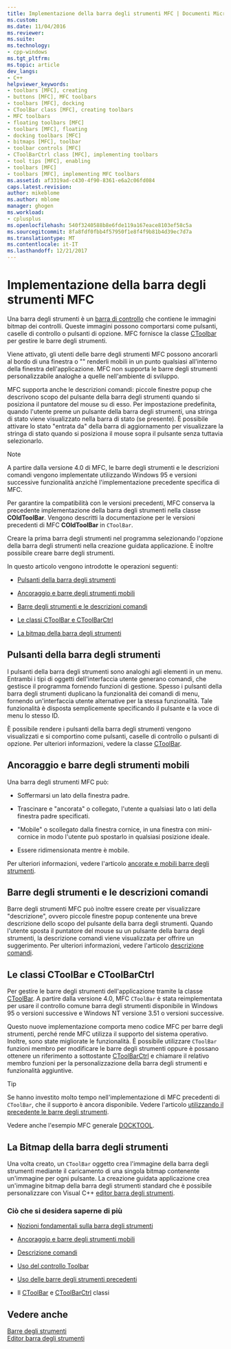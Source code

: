 ```yaml
---
title: Implementazione della barra degli strumenti MFC | Documenti Microsoft
ms.custom: 
ms.date: 11/04/2016
ms.reviewer: 
ms.suite: 
ms.technology:
- cpp-windows
ms.tgt_pltfrm: 
ms.topic: article
dev_langs:
- C++
helpviewer_keywords:
- toolbars [MFC], creating
- buttons [MFC], MFC toolbars
- toolbars [MFC], docking
- CToolBar class [MFC], creating toolbars
- MFC toolbars
- floating toolbars [MFC]
- toolbars [MFC], floating
- docking toolbars [MFC]
- bitmaps [MFC], toolbar
- toolbar controls [MFC]
- CToolBarCtrl class [MFC], implementing toolbars
- tool tips [MFC], enabling
- toolbars [MFC]
- toolbars [MFC], implementing MFC toolbars
ms.assetid: af3319ad-c430-4f90-8361-e6a2c06fd084
caps.latest.revision: 
author: mikeblome
ms.author: mblome
manager: ghogen
ms.workload:
- cplusplus
ms.openlocfilehash: 540f3240588b8e6fde119a167eace8103ef58c5a
ms.sourcegitcommit: 8fa8fdf0fbb4f57950f1e8f4f9b81b4d39ec7d7a
ms.translationtype: MT
ms.contentlocale: it-IT
ms.lasthandoff: 12/21/2017
---
```

# <a name="mfc-toolbar-implementation"></a>Implementazione della barra degli strumenti MFC
Una barra degli strumenti è un [barra di controllo](../mfc/control-bars.md) che contiene le immagini bitmap dei controlli. Queste immagini possono comportarsi come pulsanti, caselle di controllo o pulsanti di opzione. MFC fornisce la classe [CToolbar](../mfc/reference/ctoolbar-class.md) per gestire le barre degli strumenti.  
  
 Viene attivato, gli utenti delle barre degli strumenti MFC possono ancorarli al bordo di una finestra o "" renderli mobili in un punto qualsiasi all'interno della finestra dell'applicazione. MFC non supporta le barre degli strumenti personalizzabile analoghe a quelle nell'ambiente di sviluppo.  
  
 MFC supporta anche le descrizioni comandi: piccole finestre popup che descrivono scopo del pulsante della barra degli strumenti quando si posiziona il puntatore del mouse su di esso. Per impostazione predefinita, quando l'utente preme un pulsante della barra degli strumenti, una stringa di stato viene visualizzato nella barra di stato (se presente). È possibile attivare lo stato "entrata da" della barra di aggiornamento per visualizzare la stringa di stato quando si posiziona il mouse sopra il pulsante senza tuttavia selezionarlo.  
  
> [!NOTE]
>  A partire dalla versione 4.0 di MFC, le barre degli strumenti e le descrizioni comandi vengono implementate utilizzando Windows 95 e versioni successive funzionalità anziché l'implementazione precedente specifica di MFC.  
  
 Per garantire la compatibilità con le versioni precedenti, MFC conserva la precedente implementazione della barra degli strumenti nella classe **COldToolBar**. Vengono descritti la documentazione per le versioni precedenti di MFC **COldToolBar** in `CToolBar`.  
  
 Creare la prima barra degli strumenti nel programma selezionando l'opzione della barra degli strumenti nella creazione guidata applicazione. È inoltre possibile creare barre degli strumenti.  
  
 In questo articolo vengono introdotte le operazioni seguenti:  
  
-   [Pulsanti della barra degli strumenti](#_core_toolbar_buttons)  
  
-   [Ancoraggio e barre degli strumenti mobili](#_core_docking_and_floating_toolbars)  
  
-   [Barre degli strumenti e le descrizioni comandi](#_core_toolbars_and_tool_tips)  
  
-   [Le classi CToolBar e CToolBarCtrl](#_core_the_ctoolbar_and_ctoolbarctrl_classes)  
  
-   [La bitmap della barra degli strumenti](#_core_the_toolbar_bitmap)  
  
##  <a name="_core_toolbar_buttons"></a>Pulsanti della barra degli strumenti  
 I pulsanti della barra degli strumenti sono analoghi agli elementi in un menu. Entrambi i tipi di oggetti dell'interfaccia utente generano comandi, che gestisce il programma fornendo funzioni di gestione. Spesso i pulsanti della barra degli strumenti duplicano la funzionalità dei comandi di menu, fornendo un'interfaccia utente alternative per la stessa funzionalità. Tale funzionalità è disposta semplicemente specificando il pulsante e la voce di menu lo stesso ID.  
  
 È possibile rendere i pulsanti della barra degli strumenti vengono visualizzati e si comportino come pulsanti, caselle di controllo o pulsanti di opzione. Per ulteriori informazioni, vedere la classe [CToolBar](../mfc/reference/ctoolbar-class.md).  
  
##  <a name="_core_docking_and_floating_toolbars"></a>Ancoraggio e barre degli strumenti mobili  
 Una barra degli strumenti MFC può:  
  
-   Soffermarsi un lato della finestra padre.  
  
-   Trascinare e "ancorata" o collegato, l'utente a qualsiasi lato o lati della finestra padre specificati.  
  
-   "Mobile" o scollegato dalla finestra cornice, in una finestra con mini-cornice in modo l'utente può spostarlo in qualsiasi posizione ideale.  
  
-   Essere ridimensionata mentre è mobile.  
  
 Per ulteriori informazioni, vedere l'articolo [ancorate e mobili barre degli strumenti](../mfc/docking-and-floating-toolbars.md).  
  
##  <a name="_core_toolbars_and_tool_tips"></a>Barre degli strumenti e le descrizioni comandi  
 Barre degli strumenti MFC può inoltre essere create per visualizzare "descrizione", ovvero piccole finestre popup contenente una breve descrizione dello scopo del pulsante della barra degli strumenti. Quando l'utente sposta il puntatore del mouse su un pulsante della barra degli strumenti, la descrizione comandi viene visualizzata per offrire un suggerimento. Per ulteriori informazioni, vedere l'articolo [descrizione comandi](../mfc/toolbar-tool-tips.md).  
  
##  <a name="_core_the_ctoolbar_and_ctoolbarctrl_classes"></a>Le classi CToolBar e CToolBarCtrl  
 Per gestire le barre degli strumenti dell'applicazione tramite la classe [CToolBar](../mfc/reference/ctoolbar-class.md). A partire dalla versione 4.0, MFC `CToolBar` è stata reimplementata per usare il controllo comune barra degli strumenti disponibile in Windows 95 o versioni successive e Windows NT versione 3.51 o versioni successive.  
  
 Questo nuove implementazione comporta meno codice MFC per barre degli strumenti, perché rende MFC utilizza il supporto del sistema operativo. Inoltre, sono state migliorate le funzionalità. È possibile utilizzare `CToolBar` funzioni membro per modificare le barre degli strumenti oppure è possano ottenere un riferimento a sottostante [CToolBarCtrl](../mfc/reference/ctoolbarctrl-class.md) e chiamare il relativo membro funzioni per la personalizzazione della barra degli strumenti e funzionalità aggiuntive.  
  
> [!TIP]
>  Se hanno investito molto tempo nell'implementazione di MFC precedenti di `CToolBar`, che il supporto è ancora disponibile. Vedere l'articolo [utilizzando il precedente le barre degli strumenti](../mfc/using-your-old-toolbars.md).  
  
 Vedere anche l'esempio MFC generale [DOCKTOOL](../visual-cpp-samples.md).  
  
##  <a name="_core_the_toolbar_bitmap"></a>La Bitmap della barra degli strumenti  
 Una volta creato, un `CToolBar` oggetto crea l'immagine della barra degli strumenti mediante il caricamento di una singola bitmap contenente un'immagine per ogni pulsante. La creazione guidata applicazione crea un'immagine bitmap della barra degli strumenti standard che è possibile personalizzare con Visual C++ [editor barra degli strumenti](../windows/toolbar-editor.md).  
  
### <a name="what-do-you-want-to-know-more-about"></a>Ciò che si desidera saperne di più  
  
-   [Nozioni fondamentali sulla barra degli strumenti](../mfc/toolbar-fundamentals.md)  
  
-   [Ancoraggio e barre degli strumenti mobili](../mfc/docking-and-floating-toolbars.md)  
  
-   [Descrizione comandi](../mfc/toolbar-tool-tips.md)  
  
-   [Uso del controllo Toolbar](../mfc/working-with-the-toolbar-control.md)  
  
-   [Uso delle barre degli strumenti precedenti](../mfc/using-your-old-toolbars.md)  
  
-   Il [CToolBar](../mfc/reference/ctoolbar-class.md) e [CToolBarCtrl](../mfc/reference/ctoolbarctrl-class.md) classi  
  
## <a name="see-also"></a>Vedere anche  
 [Barre degli strumenti](../mfc/toolbars.md)   
 [Editor barra degli strumenti](../windows/toolbar-editor.md)

